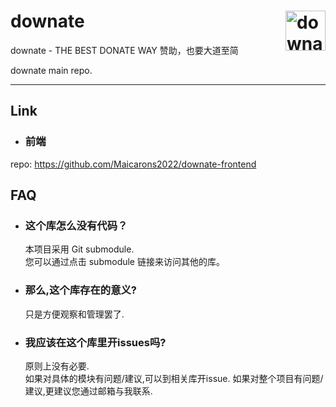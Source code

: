 
# <img align="right" width="64px" src="https://l.hd-r.cn/b46b65cf7321d55427b603aaaea8d857.png?1675490241" alt="downate" title="downate" /> downate




downate - THE BEST DONATE WAY 赞助，也要大道至简

downate main repo.

---

## Link

- ### 前端
repo: https://github.com/Maicarons2022/downate-frontend

## FAQ

- ### 这个库怎么没有代码？
    本项目采用 Git submodule.  
    您可以通过点击 submodule 链接来访问其他的库。

- ### 那么,这个库存在的意义?
    只是方便观察和管理罢了.

- ### 我应该在这个库里开issues吗?
    原则上没有必要.  
    如果对具体的模块有问题/建议,可以到相关库开issue.
    如果对整个项目有问题/建议,更建议您通过邮箱与我联系.